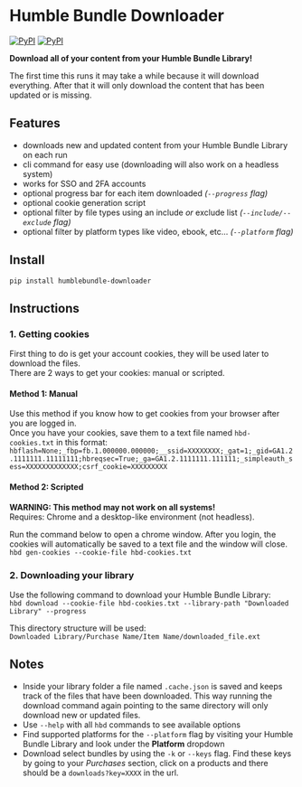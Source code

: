 # Humble Bundle Downloader
[![PyPI](https://img.shields.io/pypi/v/humblebundle-downloader.svg)](https://pypi.python.org/pypi/humblebundle-downloader)
[![PyPI](https://img.shields.io/pypi/l/humblebundle-downloader.svg)](https://pypi.python.org/pypi/humblebundle-downloader)  


**Download all of your content from your Humble Bundle Library!**  

The first time this runs it may take a while because it will download everything. After that it will only download the content that has been updated or is missing.  

## Features
- downloads new and updated content from your Humble Bundle Library on each run
- cli command for easy use (downloading will also work on a headless system)
- works for SSO and 2FA accounts
- optional progress bar for each item downloaded _(`--progress` flag)_
- optional cookie generation script
- optional filter by file types using an include _or_ exclude list _(`--include/--exclude` flag)_
- optional filter by platform types like video, ebook, etc... _(`--platform` flag)_


## Install
`pip install humblebundle-downloader`


## Instructions

### 1. Getting cookies
First thing to do is get your account cookies, they will be used later to download the files.  
There are 2 ways to get your cookies: manual or scripted.  

#### Method 1: Manual
Use this method if you know how to get cookies from your browser after you are logged in.  
Once you have your cookies, save them to a text file named `hbd-cookies.txt` in this format:  
`hbflash=None;_fbp=fb.1.000000.000000;__ssid=XXXXXXXX;_gat=1;_gid=GA1.2.1111111.11111111;hbreqsec=True;_ga=GA1.2.1111111.111111;_simpleauth_sess=XXXXXXXXXXXXX;csrf_cookie=XXXXXXXXX`

#### Method 2: Scripted
**WARNING: This method may not work on all systems!**  
Requires: Chrome and a desktop-like environment (not headless).  

Run the command below to open a chrome window. After you login, the cookies will automatically be saved to a text file and the window will close.  
`hbd gen-cookies --cookie-file hbd-cookies.txt`  

### 2. Downloading your library
Use the following command to download your Humble Bundle Library:  
`hbd download --cookie-file hbd-cookies.txt --library-path "Downloaded Library" --progress`  

This directory structure will be used:  
`Downloaded Library/Purchase Name/Item Name/downloaded_file.ext`


## Notes
* Inside your library folder a file named `.cache.json` is saved and keeps track of the files that have been downloaded. This way running the download command again pointing to the same directory will only download new or updated files.
* Use `--help` with all `hbd` commands to see available options
* Find supported platforms for the `--platform` flag by visiting your Humble Bundle Library and look under the **Platform** dropdown
* Download select bundles by using the `-k` or `--keys` flag. Find these keys by going to your *Purchases* section, click on a products and there should be a `downloads?key=XXXX` in the url.

